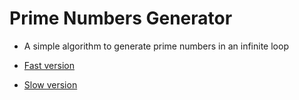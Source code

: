 # Prime Numbers Generator

- A simple algorithm to generate prime numbers in an infinite loop


- [Fast version](http://pesout.github.io/prime-numbers-generator)
- [Slow version](http://pesout.github.io/prime-numbers-generator/dod)
